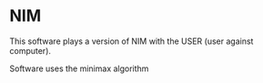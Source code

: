 # NIM

This software plays a version of NIM with the USER (user against computer).

Software uses the minimax algorithm
